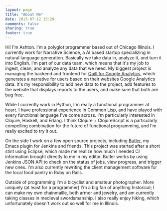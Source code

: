 ```yaml
---
layout: page
title: "About Me"
date: 2013-07-12 15:29
comments: false
sharing: true
footer: true
---
```


Hi! I'm Ashton. I'm a polyglot programmer based out of Chicago
Illinois. I currently work for Narrative Science, a AI based startup
specializing in natural language generation. Basically we take data in,
analyze it, and turn it into English. I'm part of our data team, which
means that it's my job to ingest, clean, and analyze any data that we
need. My biggest project is managing the backend and frontend for
[Quill for Google Analytics](http://quillga.narrativescience.com),
which generates a narrative for users based on their websites
Google Analytics data. It's my responsibility to add new data to the
project, add features to the website that displays reports to the users,
and make sure that both are bug free.

While I currently work in Python, I'm really a functional programmer at
heart. I have professional experience in Common Lisp, and have played
with every functional language I've come across. I'm particularly
interested in Clojure, Haskell, and Erlang. I think Clojure +
ClojureScript is a particularly compelling combination for the future of
functional programming, and I'm really excited to try it out.

On the side I work on a few open source projects, including
[Butler](https://github.com/AshtonKem/Butler), my Emacs plugin for
Jenkins and friends. This project was started after a short stint
using Eclipse, which made me realize how much I needed CI information
brought directly to me in my editor. Butler works by using Jenkins JSON
API to check on the status of jobs, view progress, and trigger new ones.
I'm also currently rewriting the client management software for the local
food pantry in Ruby on Rails.

Outside of programming I'm a bicyclist and amateur photographer. More
uniquely (at least for a programmer) I'm a big fan of anything
historical; I can make my own chainmaille, both armor and jewelry, and
am currently taking classes in medieval swordsmanship. I also really
enjoy hiking, which unfortunately doesn't work out so well for me in
Illinois.
